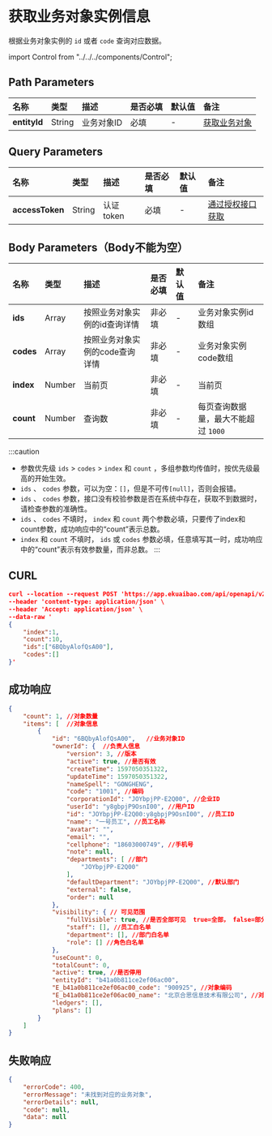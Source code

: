 # 获取业务对象实例信息
根据业务对象实例的 `id` 或者 `code` 查询对应数据。

import Control from "../../../components/Control";

<Control
method="POST"
url="/api/openapi/v2/extension/DATA_LINK/object/`entityId`/search"
/>

## Path Parameters

| 名称 | 类型 | 描述 | 是否必填 | 默认值 | 备注 |
| :--- | :--- | :--- | :--- |:--- | :--- |
| **entityId** | String | 业务对象ID | 必填 | - | [获取业务对象](/docs/open-api/datalink/get-entity-list) |

## Query Parameters

| 名称 | 类型 | 描述 | 是否必填 | 默认值 | 备注 |
| :--- | :--- | :--- | :--- |:--- | :--- |
| **accessToken** | String | 认证token | 必填 | - | [通过授权接口获取](/docs/open-api/getting-started/auth) |

## Body Parameters（Body不能为空）

| 名称 | 类型 | 描述 | 是否必填 | 默认值 | 备注 |
| :--- | :--- | :--- | :--- |:--- | :--- |
| **ids**   | Array  | 按照业务对象实例的id查询详情   | 非必填 | - | 业务对象实例id数组 |
| **codes** | Array  | 按照业务对象实例的code查询详情 | 非必填 | - | 业务对象实例code数组 |
| **index** | Number | 当前页                     | 非必填 | - | 当前页 |
| **count** | Number | 查询数                     | 非必填 | - | 每页查询数据量，最大不能超过 `1000` |

:::caution
 - 参数优先级 `ids` > `codes` > `index` 和 `count` ，多组参数均传值时，按优先级最高的开始生效。
 - `ids` 、 `codes` 参数，可以为空：`[]`，但是不可传`[null]`，否则会报错。
 - `ids` 、 `codes` 参数，接口没有校验参数是否在系统中存在，获取不到数据时，请检查参数的准确性。
 - `ids` 、 `codes` 不填时， `index` 和 `count` 两个参数必填，只要传了index和count参数，成功响应中的“count”表示总数。
 - `index` 和 `count` 不填时， `ids` 或 `codes` 参数必填，任意填写其一时，成功响应中的“count”表示有效参数量，而非总数。
:::

## CURL
```json
curl --location --request POST 'https://app.ekuaibao.com/api/openapi/v2/extension/DATA_LINK/object/b41a0b811ce2ef06ac00/search?accessToken=6QMbyAcpng8I00' \
--header 'content-type: application/json' \
--header 'Accept: application/json' \
--data-raw '
{
    "index":1,
    "count":10,
    "ids":["6BQbyAlofQsA00"],
    "codes":[]
}'
```

## 成功响应
```json
{
    "count": 1, //对象数量
    "items": [  //对象信息
        {
            "id": "6BQbyAlofQsA00",   //业务对象ID
            "ownerId": {  //负责人信息
                "version": 3, //版本
                "active": true, //是否有效
                "createTime": 1597050351322,
                "updateTime": 1597050351322,
                "nameSpell": "GONGHENG",
                "code": "1001", //编码
                "corporationId": "JOYbpjPP-E2Q00", //企业ID
                "userId": "y8gbpjP9OsnI00", //用户ID
                "id": "JOYbpjPP-E2Q00:y8gbpjP9OsnI00", //员工ID
                "name": "一号员工", //员工名称
                "avatar": "",   
                "email": "",
                "cellphone": "18603000749", //手机号
                "note": null,
                "departments": [ //部门
                    "JOYbpjPP-E2Q00"
                ],
                "defaultDepartment": "JOYbpjPP-E2Q00", //默认部门
                "external": false,
                "order": null
            },
            "visibility": { // 可见范围
                "fullVisible": true, //是否全部可见  true=全部， false=部分人员
                "staff": [], //员工白名单
                "department": [], //部门白名单
                "role": [] //角色白名单
            },
            "useCount": 0,
            "totalCount": 0,
            "active": true, //是否停用
            "entityId": "b41a0b811ce2ef06ac00",
            "E_b41a0b811ce2ef06ac00_code": "900925", //对象编码
            "E_b41a0b811ce2ef06ac00_name": "北京合思信息技术有限公司", //对象名称
            "ledgers": [],
            "plans": []
        }
    ]
}
```

## 失败响应
```json
{
    "errorCode": 400,
    "errorMessage": "未找到对应的业务对象",
    "errorDetails": null,
    "code": null,
    "data": null
}
```